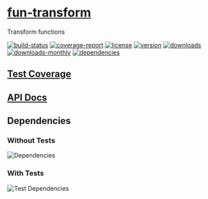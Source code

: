 # [fun-transform](https://bagrounds.gitlab.io/fun-transform)

Transform functions

[![build-status](https://gitlab.com/bagrounds/fun-transform/badges/master/build.svg)](https://gitlab.com/bagrounds/fun-transform/commits/master)
[![coverage-report](https://gitlab.com/bagrounds/fun-transform/badges/master/coverage.svg)](https://gitlab.com/bagrounds/fun-transform/commits/master)
[![license](https://img.shields.io/npm/l/fun-transform.svg)](https://www.npmjs.com/package/fun-transform)
[![version](https://img.shields.io/npm/v/fun-transform.svg)](https://www.npmjs.com/package/fun-transform)
[![downloads](https://img.shields.io/npm/dt/fun-transform.svg)](https://www.npmjs.com/package/fun-transform)
[![downloads-monthly](https://img.shields.io/npm/dm/fun-transform.svg)](https://www.npmjs.com/package/fun-transform)
[![dependencies](https://david-dm.org/bagrounds/fun-transform/status.svg)](https://david-dm.org/bagrounds/fun-transform)

## [Test Coverage](https://bagrounds.gitlab.io/fun-transform/coverage/lcov-report/index.html)

## [API Docs](https://bagrounds.gitlab.io/fun-transform/docs/index.html)

## Dependencies

### Without Tests

![Dependencies](https://bagrounds.gitlab.io/fun-transform/img/dependencies.svg)

### With Tests

![Test Dependencies](https://bagrounds.gitlab.io/fun-transform/img/dependencies-test.svg)

